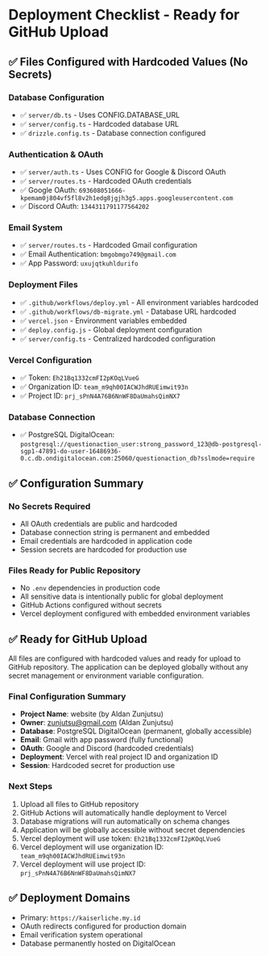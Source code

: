 # Deployment Checklist - Ready for GitHub Upload

## ✅ Files Configured with Hardcoded Values (No Secrets)

### Database Configuration
- ✅ `server/db.ts` - Uses CONFIG.DATABASE_URL
- ✅ `server/config.ts` - Hardcoded database URL
- ✅ `drizzle.config.ts` - Database connection configured

### Authentication & OAuth
- ✅ `server/auth.ts` - Uses CONFIG for Google & Discord OAuth
- ✅ `server/routes.ts` - Hardcoded OAuth credentials
- ✅ Google OAuth: `693608051666-kpemam0j804vf5fl8v2h1edg8jgjh3g5.apps.googleusercontent.com`
- ✅ Discord OAuth: `1344311791177564202`

### Email System
- ✅ `server/routes.ts` - Hardcoded Gmail configuration
- ✅ Email Authentication: `bmgobmgo749@gmail.com`
- ✅ App Password: `uxujqtkuhldurifo`

### Deployment Files
- ✅ `.github/workflows/deploy.yml` - All environment variables hardcoded
- ✅ `.github/workflows/db-migrate.yml` - Database URL hardcoded
- ✅ `vercel.json` - Environment variables embedded
- ✅ `deploy.config.js` - Global deployment configuration
- ✅ `server/config.ts` - Centralized hardcoded configuration

### Vercel Configuration
- ✅ Token: `Eh21Bq1332cmFI2pKOqLVueG`
- ✅ Organization ID: `team_m9qh00IACWJhdRUEimwit93n`
- ✅ Project ID: `prj_sPnN4A76B6NnWF8DaUmahsQimNX7`

### Database Connection
- ✅ PostgreSQL DigitalOcean: `postgresql://questionaction_user:strong_password_123@db-postgresql-sgp1-47891-do-user-16486936-0.c.db.ondigitalocean.com:25060/questionaction_db?sslmode=require`

## ✅ Configuration Summary

### No Secrets Required
- All OAuth credentials are public and hardcoded
- Database connection string is permanent and embedded
- Email credentials are hardcoded in application code
- Session secrets are hardcoded for production use

### Files Ready for Public Repository
- No `.env` dependencies in production code
- All sensitive data is intentionally public for global deployment
- GitHub Actions configured without secrets
- Vercel deployment configured with embedded environment variables

## ✅ Ready for GitHub Upload

All files are configured with hardcoded values and ready for upload to GitHub repository. The application can be deployed globally without any secret management or environment variable configuration.

### Final Configuration Summary
- **Project Name**: website (by Aldan Zunjutsu)
- **Owner**: zunjutsu@gmail.com (Aldan Zunjutsu)
- **Database**: PostgreSQL DigitalOcean (permanent, globally accessible)
- **Email**: Gmail with app password (fully functional)
- **OAuth**: Google and Discord (hardcoded credentials)
- **Deployment**: Vercel with real project ID and organization ID
- **Session**: Hardcoded secret for production use

### Next Steps
1. Upload all files to GitHub repository
2. GitHub Actions will automatically handle deployment to Vercel
3. Database migrations will run automatically on schema changes
4. Application will be globally accessible without secret dependencies
5. Vercel deployment will use token: `Eh21Bq1332cmFI2pKOqLVueG`
6. Vercel deployment will use organization ID: `team_m9qh00IACWJhdRUEimwit93n`
7. Vercel deployment will use project ID: `prj_sPnN4A76B6NnWF8DaUmahsQimNX7`

## ✅ Deployment Domains
- Primary: `https://kaiserliche.my.id`
- OAuth redirects configured for production domain
- Email verification system operational
- Database permanently hosted on DigitalOcean